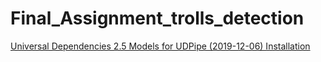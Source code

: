 # Final_Assignment_trolls_detection
[Universal Dependencies 2.5 Models for UDPipe (2019-12-06) Installation](https://lindat.mff.cuni.cz/repository/xmlui/handle/11234/1-3131)
